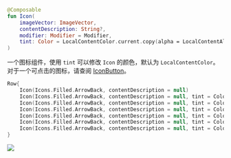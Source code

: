 ```kotlin
@Composable
fun Icon(
    imageVector: ImageVector,
    contentDescription: String?,
    modifier: Modifier = Modifier,
    tint: Color = LocalContentColor.current.copy(alpha = LocalContentAlpha.current)
)
```


一个图标组件，使用 `tint` 可以修改 `Icon` 的颜色，默认为 `LocalContentColor`。对于一个可点击的图标，请查阅 [IconButton](iconbutton.md)。

``` kotlin
Row{
    Icon(Icons.Filled.ArrowBack, contentDescription = null)
    Icon(Icons.Filled.ArrowBack, contentDescription = null, tint = Color.Gray)
    Icon(Icons.Filled.ArrowBack, contentDescription = null, tint = Color.Red)
    Icon(Icons.Filled.ArrowBack, contentDescription = null, tint = Color.DarkGray)
    Icon(Icons.Filled.ArrowBack, contentDescription = null, tint = Color.Magenta)
    Icon(Icons.Filled.ArrowBack, contentDescription = null, tint = Color.Yellow)
    Icon(Icons.Filled.ArrowBack, contentDescription = null, tint = Color.Cyan)
}
```


![]({{config.assets}}/elements/icon/demo.png)